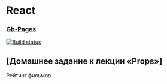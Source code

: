 # React
### [Gh-Pages](https://Dzuba110729.github.io/ra-props-films)

[![Build status](https://ci.appveyor.com/api/projects/status/3jsbenm5kw7bqjsu/branch/master?svg=true)](https://ci.appveyor.com/project/Dzuba110729/ra-props-films)

## [Домашнее задание к лекции «Props»]

 Рейтинг фильмов

